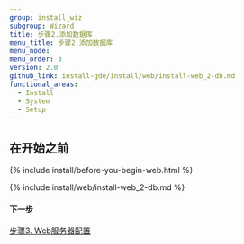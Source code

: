 ```yaml
---
group: install_wiz
subgroup: Wizard
title: 步骤2.添加数据库
menu_title: 步骤2.添加数据库
menu_node:
menu_order: 3
version: 2.0
github_link: install-gde/install/web/install-web_2-db.md
functional_areas:
  - Install
  - System
  - Setup
---
```


## 在开始之前
{% include install/before-you-begin-web.html %}

{% include install/web/install-web_2-db.md %}

#### 下一步
<a href="{{ page.baseurl }}/install-gde/install/web/install-web_3-web-conf.html">步骤3. Web服务器配置</a>
